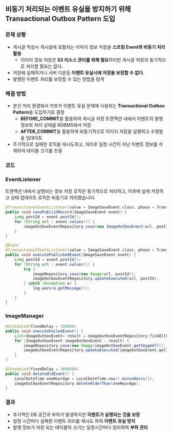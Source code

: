 ## 비동기 처리되는 이벤트 유실을 방지하기 위해 Transactional Outbox Pattern 도입

### 문제 상황

- 게시글 작성시 게시글에 포함되는 이미지 정보 저장을 **스프링 Event와 비동기 처리 활용**
  - 이미지 정보 저장은 **S3 리소스 관리를 위해 필요**하지만 게시글 저장과 동기적으로 처리할 필요는 없다.
- 저장에 실패하거나 서버 다운등 **이벤트 유실시에 저장을 보장할 수 없다.**
- 발행된 이벤트 처리를 보장할 수 있는 방법을 탐색

### 해결 방법

- 분산 처리 환경에서 카프카 이벤트 유실 문제에 사용되는 **Transactional Outbox Pattern**을 도입하기로 결정
  - **BEFORE_COMMIT**을 활용하여 게시글 저장 트랜잭션 내에서 이벤트의 발행 정보와 처리 상태를 RDBMS에서 저장
  - **AFTER_COMMIT**을 활용하여 비동기적으로 이미지 저장을 실행하고 수행됨을 업데이트
- 주기적으로 실패한 로직을 재시도하고, 처리후 일정 시간이 지난 이벤트 정보를 삭제하여 테이블 크기를 조절

### 코드

### EventListener

트랜잭션 내에서 실행되는 정보 저장 로직은 동기적으로 처리하고, 이후에 실제 저장하고 상태 업데이트 로직은 비동기로 처리했습니다.

```java
@TransactionalEventListener(value = ImageSaveEvent.class, phase = TransactionPhase.BEFORE_COMMIT)
public void savePublishRecord(ImageSaveEvent event) {
    Long postId = event.postId();
    for (String url : event.values()) {
        imageOutboxEventRepository.save(new ImageOutboxEvent(url, postId));
    }
}

@Async
@TransactionalEventListener(value = ImageSaveEvent.class, phase = TransactionPhase.AFTER_COMMIT)
public void executePublishedEvent(ImageSaveEvent event) {
    Long postId = event.postId();
    for (String url : event.values()) {
        try {
            imageRepository.save(new Image(url, postId));
            imageOutboxEventRepository.updateExecuted(url, postId);
        } catch (Exception e) {
            log.warn(e.getMessage());
        }
    }
}
```

### ImageManager

```java
@Scheduled(fixedDelay = 300000)
public void executeFailedEvent() {
    List<ImageOutboxEvent> result = imageOutboxEventRepository.findAllFailEvent();
    for (ImageOutboxEvent imageOutboxEvent : result) {
        imageRepository.save(new Image(imageOutboxEvent.getImageUrl(), imageOutboxEvent.getPostId()));
        imageOutboxEventRepository.updateExecuted(imageOutboxEvent.getImageUrl(), imageOutboxEvent.getPostId());
    }
}

@Scheduled(fixedDelay = 3600000)
public void deleteOldEvent() {
    LocalDateTime oneHourAgo = LocalDateTime.now().minusHours(1);
    imageOutboxEventRepository.deleteOlderThan(oneHourAgo);
}
```

### 결과

- 추가적인 DB 공간과 부하가 발생하지만 **이벤트가 실행되는 것을 보장**
- 일정 시간마다 실패한 이벤트 처리를 재시도 하여 **이벤트 유실 방지**
- 발행 정보가 저장 되는 테이블의 크기는 일정시간마다 정리하여 **부하 관리**
